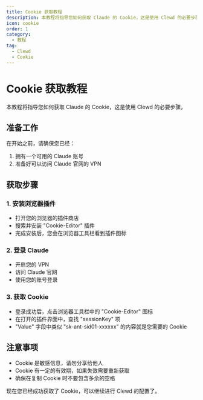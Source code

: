 ```yaml
---
title: Cookie 获取教程
description: 本教程将指导您如何获取 Claude 的 Cookie，这是使用 Clewd 的必要步骤
icon: cookie
order: 1
category:
  - 教程
tag:
  - Clewd
  - Cookie
---
```


# Cookie 获取教程

本教程将指导您如何获取 Claude 的 Cookie，这是使用 Clewd 的必要步骤。

## 准备工作

在开始之前，请确保您已经：

1. 拥有一个可用的 Claude 账号
2. 准备好可以访问 Claude 官网的 VPN

## 获取步骤

### 1. 安装浏览器插件

- 打开您的浏览器的插件商店
- 搜索并安装 "Cookie-Editor" 插件
- 完成安装后，您会在浏览器工具栏看到插件图标

### 2. 登录 Claude

- 开启您的 VPN
- 访问 Claude 官网
- 使用您的账号登录

### 3. 获取 Cookie

- 登录成功后，点击浏览器工具栏中的 "Cookie-Editor" 图标
- 在打开的插件界面中，查找 "sessionKey" 项
- "Value" 字段中类似 "sk-ant-sid01-xxxxxx" 的内容就是您需要的 Cookie

## 注意事项

- Cookie 是敏感信息，请勿分享给他人
- Cookie 有一定的有效期，如果失效需要重新获取
- 确保在复制 Cookie 时不要包含多余的空格

现在您已经成功获取了 Cookie，可以继续进行 Clewd 的配置了。
